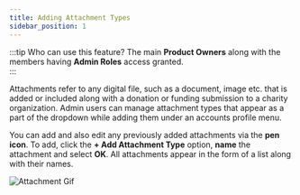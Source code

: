 ```yaml
---
title: Adding Attachment Types
sidebar_position: 1
---
```


:::tip Who can use this feature?
The main **Product Owners** along with the members having **Admin Roles** access granted.  
:::

Attachments refer to any digital file, such as a document, image etc. that is added or included along with a donation or funding submission to a charity organization. Admin users can manage attachment types that appear as a part of the dropdown while adding them under an accounts profile menu. 

You can add and also edit any previously added attachments via the **pen icon**. To add, click the **+ Add Attachment Type** option, **name** the attachment and select **OK**. All attachments appear in the form of a list along with their names.

![Attachment Gif](./attachement-types-gif.gif)

